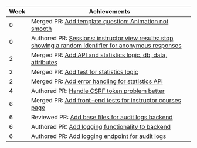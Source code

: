 Week | Achievements
---- | ------------
0 | Merged PR: [Add template question: Animation not smooth](https://github.com/TEAMMATES/teammates/pull/10889)
0 | Authored PR: [Sessions: instructor view results: stop showing a random identifier for anonymous responses](https://github.com/TEAMMATES/teammates/pull/10890)
2 | Merged PR: [Add API and statistics logic, db, data, attributes](https://github.com/t-cheepeng/teammates/pull/26)
2 | Merged PR: [Add test for statistics logic](https://github.com/t-cheepeng/teammates/pull/32)
2 | Merged PR: [Add error handling for statistics API](https://github.com/t-cheepeng/teammates/pull/33)
4 | Authored PR: [Handle CSRF token problem better](https://github.com/TEAMMATES/teammates/pull/10951)
6 | Merged PR: [Add front-end tests for instructor courses page](https://github.com/TEAMMATES/teammates/pull/10967)
6 | Reviewed PR: [Add base files for audit logs backend](https://github.com/TEAMMATES/teammates/pull/10978)
6 | Authored PR: [Add logging functionality to backend](https://github.com/TEAMMATES/teammates/pull/10984)
6 | Authored PR: [Add logging endpoint for audit logs](https://github.com/TEAMMATES/teammates/pull/10985)
